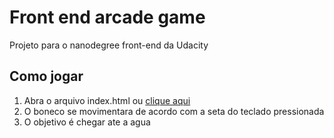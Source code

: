# Front end  arcade game

Projeto para o nanodegree front-end da Udacity

## Como jogar

1. Abra o arquivo index.html ou [clique aqui](https://pedronahime.github.io/arcadeGame/)
2. O boneco se movimentara de acordo com a seta do teclado pressionada
3. O objetivo é chegar ate a agua




